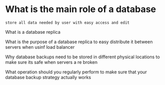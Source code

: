 # What is the main role of a database
	store all data needed by user with easy access and edit

What is a database replica

What is the purpose of a database replica
	to easy distribute it between servers when usinf load balancer

Why database backups need to be stored in different physical locations
	to make sure its safe when servers a re broken

What operation should you regularly perform to make sure that your database backup strategy actually works
